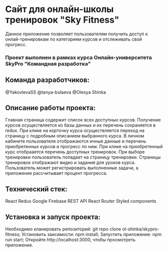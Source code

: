 # Сайт для онлайн-школы тренировок "Sky Fitness" 
Данное приложение позволяет пользователям получить доступ к онлай-тренировкам по категориям курсов и отслеживать свой прогресс.

### Проект выполнен в рамках курса Онлайн-университета SkyPro **"Командная разработка"**

## Команда разработчиков:
@YakovlevaSS
@tanya-bulaeva
@Olesya Shinka



## Описание работы проекта:
Главная страница содержит список всех доступных курсов. Получение курсов осуществляется из базы данных и их перечень сохраняется в redux. 
При клике на корточку курса осуществляется переход на страницу с подробным описанием выбранного курса.
В личном кабинете пользователя отображаются ичные данные и перечень приобретенных курсов и прогресс по ним. При клике на приобретенный курс отобраается перечень доступных тренировок. При выборе тренировки пользователь попадает на страницу тренировки.
Страницы тренировок отображают видео и задания для уроков курса.
Пользователь может регистрировать выполненные задачи, а приложение рассчитывает процент прогресса.

## Технический стек:
React
Redux
Google Firebase
REST API
React Router
Styled components

## Установка и запуск проекта:
Необходимо кланировать репозиторий: git repo clone ol-shinka/skypro-fitness;
Установить заисимости: npm install;
Запустить приложение: npm run start;
Откройте http://localhost:3000, чтобы просмотреть приложение.



